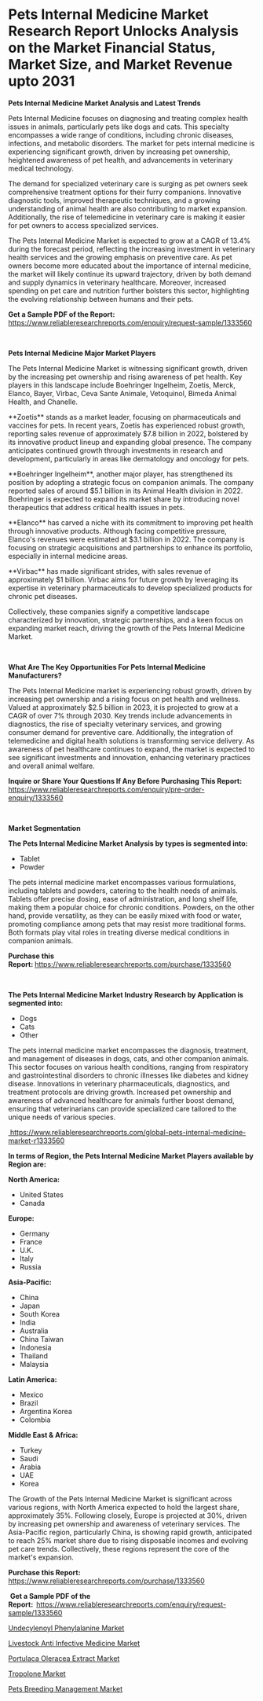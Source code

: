 <p><h1>Pets Internal Medicine Market Research Report Unlocks Analysis on the Market Financial Status, Market Size, and Market Revenue upto 2031</h1></p><p><strong>Pets Internal Medicine Market Analysis and Latest Trends</strong></p>
<p><p>Pets Internal Medicine focuses on diagnosing and treating complex health issues in animals, particularly pets like dogs and cats. This specialty encompasses a wide range of conditions, including chronic diseases, infections, and metabolic disorders. The market for pets internal medicine is experiencing significant growth, driven by increasing pet ownership, heightened awareness of pet health, and advancements in veterinary medical technology.</p><p>The demand for specialized veterinary care is surging as pet owners seek comprehensive treatment options for their furry companions. Innovative diagnostic tools, improved therapeutic techniques, and a growing understanding of animal health are also contributing to market expansion. Additionally, the rise of telemedicine in veterinary care is making it easier for pet owners to access specialized services.</p><p>The Pets Internal Medicine Market is expected to grow at a CAGR of 13.4% during the forecast period, reflecting the increasing investment in veterinary health services and the growing emphasis on preventive care. As pet owners become more educated about the importance of internal medicine, the market will likely continue its upward trajectory, driven by both demand and supply dynamics in veterinary healthcare. Moreover, increased spending on pet care and nutrition further bolsters this sector, highlighting the evolving relationship between humans and their pets.</p></p>
<p><strong>Get a Sample PDF of the Report:&nbsp;</strong> <a href="https://www.reliableresearchreports.com/enquiry/request-sample/1333560?utm_campaign=40&utm_medium=2&utm_source=Github&utm_content=ia&utm_term=12122024&utm_id=pets-internal-medicine">https://www.reliableresearchreports.com/enquiry/request-sample/1333560</a></p>
<p>&nbsp;</p>
<p><strong>Pets Internal Medicine Major Market Players</strong></p>
<p><p>The Pets Internal Medicine Market is witnessing significant growth, driven by the increasing pet ownership and rising awareness of pet health. Key players in this landscape include Boehringer Ingelheim, Zoetis, Merck, Elanco, Bayer, Virbac, Ceva Sante Animale, Vetoquinol, Bimeda Animal Health, and Chanelle.</p><p>**Zoetis** stands as a market leader, focusing on pharmaceuticals and vaccines for pets. In recent years, Zoetis has experienced robust growth, reporting sales revenue of approximately $7.8 billion in 2022, bolstered by its innovative product lineup and expanding global presence. The company anticipates continued growth through investments in research and development, particularly in areas like dermatology and oncology for pets.</p><p>**Boehringer Ingelheim**, another major player, has strengthened its position by adopting a strategic focus on companion animals. The company reported sales of around $5.1 billion in its Animal Health division in 2022. Boehringer is expected to expand its market share by introducing novel therapeutics that address critical health issues in pets.</p><p>**Elanco** has carved a niche with its commitment to improving pet health through innovative products. Although facing competitive pressure, Elanco's revenues were estimated at $3.1 billion in 2022. The company is focusing on strategic acquisitions and partnerships to enhance its portfolio, especially in internal medicine areas.</p><p>**Virbac** has made significant strides, with sales revenue of approximately $1 billion. Virbac aims for future growth by leveraging its expertise in veterinary pharmaceuticals to develop specialized products for chronic pet diseases.</p><p>Collectively, these companies signify a competitive landscape characterized by innovation, strategic partnerships, and a keen focus on expanding market reach, driving the growth of the Pets Internal Medicine Market.</p></p>
<p>&nbsp;</p>
<p><strong>What Are The Key Opportunities For Pets Internal Medicine Manufacturers?</strong></p>
<p><p>The Pets Internal Medicine market is experiencing robust growth, driven by increasing pet ownership and a rising focus on pet health and wellness. Valued at approximately $2.5 billion in 2023, it is projected to grow at a CAGR of over 7% through 2030. Key trends include advancements in diagnostics, the rise of specialty veterinary services, and growing consumer demand for preventive care. Additionally, the integration of telemedicine and digital health solutions is transforming service delivery. As awareness of pet healthcare continues to expand, the market is expected to see significant investments and innovation, enhancing veterinary practices and overall animal welfare.</p></p>
<p><strong>Inquire or Share Your Questions If Any Before Purchasing This Report:</strong> <a href="https://www.reliableresearchreports.com/enquiry/pre-order-enquiry/1333560?utm_campaign=40&utm_medium=2&utm_source=Github&utm_content=ia&utm_term=12122024&utm_id=pets-internal-medicine">https://www.reliableresearchreports.com/enquiry/pre-order-enquiry/1333560</a></p>
<p>&nbsp;</p>
<p><strong>Market Segmentation</strong></p>
<p><strong>The Pets Internal Medicine Market Analysis by types is segmented into:</strong></p>
<p><ul><li>Tablet</li><li>Powder</li></ul></p>
<p><p>The pets internal medicine market encompasses various formulations, including tablets and powders, catering to the health needs of animals. Tablets offer precise dosing, ease of administration, and long shelf life, making them a popular choice for chronic conditions. Powders, on the other hand, provide versatility, as they can be easily mixed with food or water, promoting compliance among pets that may resist more traditional forms. Both formats play vital roles in treating diverse medical conditions in companion animals.</p></p>
<p><strong>Purchase this Report:&nbsp;</strong><a href="https://www.reliableresearchreports.com/purchase/1333560?utm_campaign=40&utm_medium=2&utm_source=Github&utm_content=ia&utm_term=12122024&utm_id=pets-internal-medicine">https://www.reliableresearchreports.com/purchase/1333560</a></p>
<p>&nbsp;</p>
<p><strong>The Pets Internal Medicine Market Industry Research by Application is segmented into:</strong></p>
<p><ul><li>Dogs</li><li>Cats</li><li>Other</li></ul></p>
<p><p>The pets internal medicine market encompasses the diagnosis, treatment, and management of diseases in dogs, cats, and other companion animals. This sector focuses on various health conditions, ranging from respiratory and gastrointestinal disorders to chronic illnesses like diabetes and kidney disease. Innovations in veterinary pharmaceuticals, diagnostics, and treatment protocols are driving growth. Increased pet ownership and awareness of advanced healthcare for animals further boost demand, ensuring that veterinarians can provide specialized care tailored to the unique needs of various species.</p></p>
<p><a href="https://www.reliableresearchreports.com/global-pets-internal-medicine-market-r1333560?utm_campaign=40&utm_medium=2&utm_source=Github&utm_content=ia&utm_term=12122024&utm_id=pets-internal-medicine">&nbsp;https://www.reliableresearchreports.com/global-pets-internal-medicine-market-r1333560</a></p>
<p><strong>In terms of Region, the Pets Internal Medicine Market Players available by Region are:</strong></p>
<p>
    <p> <strong> North America: </strong>
        <ul>
            <li>United States</li>
            <li>Canada</li>
        </ul>
        </p> 
    <p> <strong> Europe: </strong>
        <ul>
            <li>Germany</li>
            <li>France</li>
            <li>U.K.</li>
            <li>Italy</li>
            <li>Russia</li>
        </ul>
        </p> 
    <p> <strong> Asia-Pacific: </strong>
        <ul>
            <li>China</li>
            <li>Japan</li>
            <li>South Korea</li>
            <li>India</li>
            <li>Australia</li>
            <li>China Taiwan</li>
            <li>Indonesia</li>
            <li>Thailand</li>
            <li>Malaysia</li>
        </ul>
        </p> 
    <p> <strong> Latin America: </strong>
        <ul>
            <li>Mexico</li>
            <li>Brazil</li>
            <li>Argentina Korea</li>
            <li>Colombia</li>
        </ul>
        </p> 
    <p> <strong> Middle East & Africa: </strong>
        <ul>
            <li>Turkey</li>
            <li>Saudi</li>
            <li>Arabia</li>
            <li>UAE</li>
            <li>Korea</li>
        </ul>
    </p>
    </p>
<p><p>The Growth of the Pets Internal Medicine Market is significant across various regions, with North America expected to hold the largest share, approximately 35%. Following closely, Europe is projected at 30%, driven by increasing pet ownership and awareness of veterinary services. The Asia-Pacific region, particularly China, is showing rapid growth, anticipated to reach 25% market share due to rising disposable incomes and evolving pet care trends. Collectively, these regions represent the core of the market's expansion.</p></p>
<p><strong>Purchase this Report: </strong><a href="https://www.reliableresearchreports.com/purchase/1333560?utm_campaign=40&utm_medium=2&utm_source=Github&utm_content=ia&utm_term=12122024&utm_id=pets-internal-medicine">https://www.reliableresearchreports.com/purchase/1333560</a></p>
<p>&nbsp;<strong>Get a Sample PDF of the Report:&nbsp;&nbsp;</strong><a href="https://www.reliableresearchreports.com/enquiry/request-sample/1333560?utm_campaign=40&utm_medium=2&utm_source=Github&utm_content=ia&utm_term=12122024&utm_id=pets-internal-medicine">https://www.reliableresearchreports.com/enquiry/request-sample/1333560</a></p>
<p><strong></strong></p>
<p><p><a href="https://www.linkedin.com/pulse/outlook-undecylenoyl-phenylalanine-market-2024-2031-detailed-jyo9c?utm_campaign=40&utm_medium=2&utm_source=Github&utm_content=ia&utm_term=12122024&utm_id=pets-internal-medicine">Undecylenoyl Phenylalanine Market</a></p><p><a href="https://github.com/abbislposival/Market-Research-Report-List-1/blob/main/livestock-anti-infective-medicine-market.md?utm_campaign=40&utm_medium=2&utm_source=Github&utm_content=ia&utm_term=12122024&utm_id=pets-internal-medicine">Livestock Anti Infective Medicine Market</a></p><p><a href="https://www.linkedin.com/pulse/global-portulaca-oleracea-extract-market-analysis-key-8edbc?utm_campaign=40&utm_medium=2&utm_source=Github&utm_content=ia&utm_term=12122024&utm_id=pets-internal-medicine">Portulaca Oleracea Extract Market</a></p><p><a href="https://www.linkedin.com/pulse/tropolone-market-investigation-industry-evolution-forecast-2sumc?utm_campaign=40&utm_medium=2&utm_source=Github&utm_content=ia&utm_term=12122024&utm_id=pets-internal-medicine">Tropolone Market</a></p><p><a href="https://github.com/ParvinKhatun77/Market-Research-Report-List-1/blob/main/pets-breeding-management-market.md?utm_campaign=40&utm_medium=2&utm_source=Github&utm_content=ia&utm_term=12122024&utm_id=pets-internal-medicine">Pets Breeding Management Market</a></p></p>
